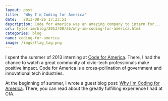 ```yaml
---
layout: post
title:  "Why I'm Coding for America"
date:   2013-08-26 17:23:51
description: Code for America was an amazing company to intern for...
url: tylor.im/blog/2013/08/26/why-im-coding-for-america.html
categories: blog
name: coding-for-america
image: /imgs/flag_tag.png
---
```


I spent the summer of 2013 interning at [Code for America][Code for America]. There, I had the chance to watch a great community of civic-tech professionals make positive impact. Code for America is a cross-pollination of government and innovational tech industries. 

At the beginning of summer, I wrote a guest blog post: [Why I'm Coding for America][Why I'm Coding for America]. There, you can read about the greatly fulfilling experience I had at CfA.

[Code for America]:http://www.codeforamerica.org/
[Why I'm Coding for America]:http://www.codeforamerica.org/2013/08/26/tylor-louis-why-im-coding-for-america/